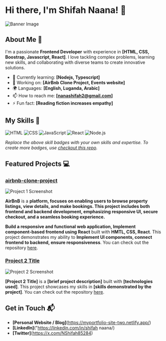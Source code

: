 # Hi there, I'm Shifah Naana! 👋

![Banner Image]([your_banner_image_url_here](https://www.istockphoto.com/photo/green-digital-data-lights-technology-background-gm2162568511-582953842?utm_campaign=srp_photos_top&utm_content=https%3A%2F%2Funsplash.com%2Fs%2Fphotos%2Fbanner-image-with-lines-of-programming-languages&utm_medium=affiliate&utm_source=unsplash&utm_term=banner+image+with+lines+of+programming+languages%3A%3A%3A))

## About Me 🚀

I'm a passionate **Frontend Developer** with experience in **[HTML, CSS, Boostrap, Javascript, React]**. I love tackling complex problems, learning new skills, and collaborating with diverse teams to create innovative solutions.

- 🌱 Currently learning: **[Nodejs, Typescript]**
- 🔭 Working on: **[AirBnb Clone Project, Events website]**
- 🌍 Languages: **[English, Luganda, Arabic]**
- 📫 How to reach me: **[nanashifah2@gmail.com]**
- ⚡ Fun fact: **[Reading fiction increases empathy]**

## My Skills 🧠

![HTML](https://img.shields.io/badge/-HTML-E34F26?style=flat-square&logo=html5&logoColor=white)
![CSS](https://img.shields.io/badge/-CSS-1572B6?style=flat-square&logo=css3&logoColor=white)
![JavaScript](https://img.shields.io/badge/-JavaScript-F7DF1E?style=flat-square&logo=javascript&logoColor=black)
![React](https://img.shields.io/badge/-React-61DAFB?style=flat-square&logo=react&logoColor=black)
![Node.js](https://img.shields.io/badge/-Node.js-339933?style=flat-square&logo=node.js&logoColor=white)

*Replace the above skill badges with your own skills and expertise. To create more badges, use [checkout this repo](https://github.com/alexandresanlim/Badges4-README.md-Profile).*

## Featured Projects 💻

### [airbnb-clone-project](https://github.com/Anonymous2024-spec/airbnb-clone-project)

![Project 1 Screenshot](project_1_screenshot_url)

**AirBnB** is a **platform, focuses on enabling users to browse property listings, view details, and make bookings. This project includes both frontend and backend development, emphasizing responsive UI, secure checkout, and a seamless booking experience.**

**Build a responsive and functional web application,
 Implement component-based frontend using React** built with **HMTL, CSS, React**. This project demonstrates my ability to **Implement UI components, connect frontend to backend, ensure responsiveness**. You can check out the repository [here](https://github.com/Anonymous2024-spec/airbnb-clone-project).

### [Project 2 Title](project_2_link)

![Project 2 Screenshot](project_2_screenshot_url)

**[Project 2 Title]** is a **[brief project description]** built with **[technologies used]**. This project showcases my skills in **[skills demonstrated by the project]**. You can check out the repository [here](project_2_repository_link).

## Get in Touch 📬

- **[Personal Website / Blog]**(https://myportfolio-site-two.netlify.app/)
- **[LinkedIn]**("https://linkedin.com/in/shifah naana/)
- **[Twitter]**(https://x.com/NShifah85284)



